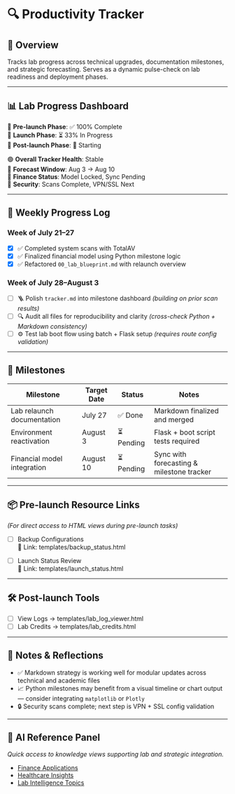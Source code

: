 # 🔍 Productivity Tracker

## 🧭 Overview
Tracks lab progress across technical upgrades, documentation milestones, and strategic forecasting. Serves as a dynamic pulse-check on lab readiness and deployment phases.

---

## 📊 Lab Progress Dashboard 
🔹 **Pre-launch Phase**: ✅ 100% Complete  
🔸 **Launch Phase**: ⏳ 33% In Progress  
🔺 **Post-launch Phase**: 🔄 Starting

🟢 **Overall Tracker Health**: Stable  
📅 **Forecast Window**: Aug 3 → Aug 10  
💼 **Finance Status**: Model Locked, Sync Pending  
🔐 **Security**: Scans Complete, VPN/SSL Next   

---

## 📅 Weekly Progress Log

### Week of July 21–27
- [x] ✅ Completed system scans with TotalAV
- [x] ✅ Finalized financial model using Python milestone logic
- [x] ✅ Refactored `00_lab_blueprint.md` with relaunch overview

### Week of July 28–August 3
- [ ] 🪜 Polish `tracker.md` into milestone dashboard *(building on prior scan results)*
- [ ] 🔍 Audit all files for reproducibility and clarity *(cross-check Python + Markdown consistency)*
- [ ] ⚙️ Test lab boot flow using batch + Flask setup *(requires route config validation)*

---

## 🎯 Milestones

| Milestone                    | Target Date | Status     | Notes                                           |
|-----------------------------|-------------|------------|-------------------------------------------------|
| Lab relaunch documentation  | July 27     | ✅ Done     | Markdown finalized and merged                  |
| Environment reactivation    | August 3    | ⏳ Pending  | Flask + boot script tests required             |
| Financial model integration | August 10   | ⏳ Pending  | Sync with forecasting & milestone tracker      |

---

## 📦 Pre-launch Resource Links
_(For direct access to HTML views during pre-launch tasks)_

- [ ] Backup Configurations  
  🔗 Link: templates/backup_status.html  

- [ ] Launch Status Review  
  🔗 Link: templates/launch_status.html

---
## 🛠️ Post-launch Tools

- [ ] View Logs → templates/lab_log_viewer.html  
- [ ] Lab Credits → templates/lab_credits.html  

---

## 📘 Notes & Reflections
- ✅ Markdown strategy is working well for modular updates across technical and academic files
- 📈 Python milestones may benefit from a visual timeline or chart output — consider integrating `matplotlib` or `Plotly`
- 🔒 Security scans complete; next step is VPN + SSL config validation

---

## 🧠 AI Reference Panel
_Quick access to knowledge views supporting lab and strategic integration._

- [Finance Applications](templates/ai_in_finance.html)  
- [Healthcare Insights](templates/ai_in_healthcare.html)  
- [Lab Intelligence Topics](templates/ai_in_lab.html)

